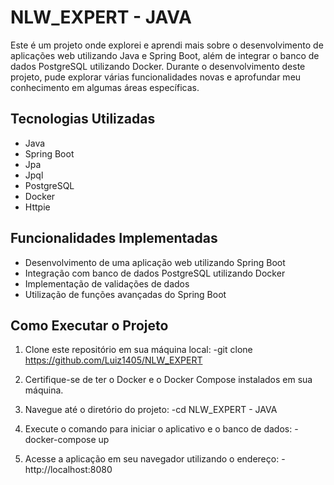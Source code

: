 # NLW_EXPERT - JAVA

Este é um projeto onde explorei e aprendi mais sobre o desenvolvimento de aplicações web utilizando Java e Spring Boot, além de integrar o banco de dados PostgreSQL utilizando Docker. Durante o desenvolvimento deste projeto, pude explorar várias funcionalidades novas e aprofundar meu conhecimento em algumas áreas específicas.

## Tecnologias Utilizadas

- Java
- Spring Boot
- Jpa
- Jpql
- PostgreSQL
- Docker
- Httpie


## Funcionalidades Implementadas

- Desenvolvimento de uma aplicação web utilizando Spring Boot
- Integração com banco de dados PostgreSQL utilizando Docker
- Implementação de validações de dados
- Utilização de funções avançadas do Spring Boot

## Como Executar o Projeto

1. Clone este repositório em sua máquina local:
   -git clone https://github.com/Luiz1405/NLW_EXPERT

2. Certifique-se de ter o Docker e o Docker Compose instalados em sua máquina.

3. Navegue até o diretório do projeto:
   -cd NLW_EXPERT - JAVA

5. Execute o comando para iniciar o aplicativo e o banco de dados:
   -docker-compose up

6. Acesse a aplicação em seu navegador utilizando o endereço:
   -http://localhost:8080







